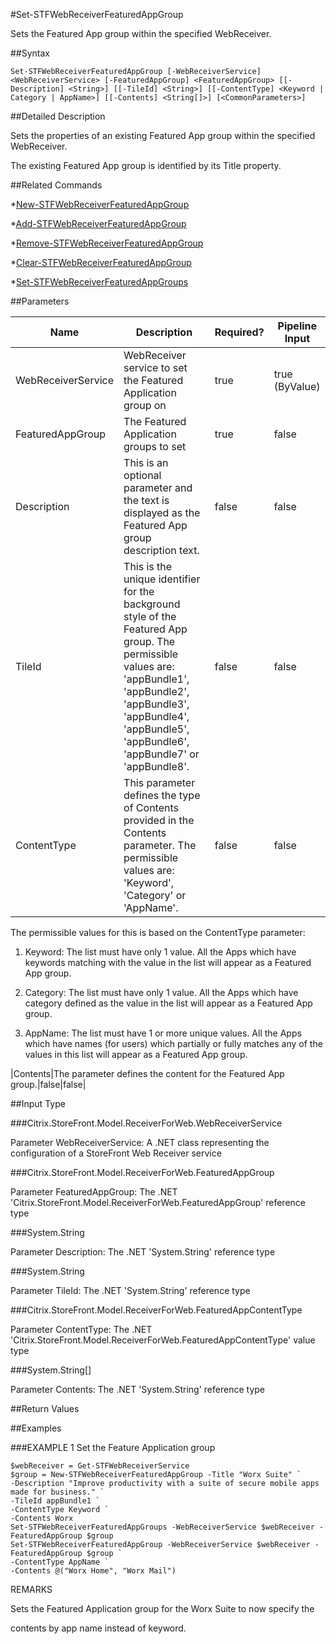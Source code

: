#Set-STFWebReceiverFeaturedAppGroup
Sets the Featured App group within the specified WebReceiver.
##Syntax
```Set-STFWebReceiverFeaturedAppGroup [-WebReceiverService] <WebReceiverService> [-FeaturedAppGroup] <FeaturedAppGroup> [[-Description] <String>] [[-TileId] <String>] [[-ContentType] <Keyword | Category | AppName>] [[-Contents] <String[]>] [<CommonParameters>]
```
##Detailed Description
Sets the properties of an existing Featured App group within the specified WebReceiver.
The existing Featured App group is identified by its Title property.
##Related Commands
*[New-STFWebReceiverFeaturedAppGroup](New-STFWebReceiverFeaturedAppGroup)
*[Add-STFWebReceiverFeaturedAppGroup](Add-STFWebReceiverFeaturedAppGroup)
*[Remove-STFWebReceiverFeaturedAppGroup](Remove-STFWebReceiverFeaturedAppGroup)
*[Clear-STFWebReceiverFeaturedAppGroup](Clear-STFWebReceiverFeaturedAppGroup)
*[Set-STFWebReceiverFeaturedAppGroups](Set-STFWebReceiverFeaturedAppGroups)
##Parameters
|Name|Description|Required?|Pipeline Input||--|--|--|--||WebReceiverService|WebReceiver service to set the Featured Application group on|true|true (ByValue)||FeaturedAppGroup|The Featured Application groups to set|true|false||Description|This is an optional parameter and the text is displayed as the Featured App group description text.|false|false||TileId|This is the unique identifier for the background style of the Featured App group. The permissible values are: 'appBundle1', 'appBundle2', 'appBundle3', 'appBundle4', 'appBundle5', 'appBundle6', 'appBundle7' or 'appBundle8'.|false|false||ContentType|This parameter defines the type of Contents provided in the Contents parameter. The permissible values are: 'Keyword', 'Category' or 'AppName'.|false|false|The permissible values for this is based on the ContentType parameter:
1. Keyword: The list must have only 1 value. All the Apps which have keywords matching with the value in the list will appear as a Featured App group.
2. Category: The list must have only 1 value. All the Apps which have category defined as the value in the list will appear as a Featured App group.
3. AppName: The list must have 1 or more unique values. All the Apps which have names (for users) which partially or fully matches any of the values in this list will appear as a Featured App group.
|Contents|The parameter defines the content for the Featured App group.|false|false|##Input Type
###Citrix.StoreFront.Model.ReceiverForWeb.WebReceiverService
Parameter WebReceiverService: A .NET class representing the configuration of a StoreFront Web Receiver service
###Citrix.StoreFront.Model.ReceiverForWeb.FeaturedAppGroup
Parameter FeaturedAppGroup: The .NET 'Citrix.StoreFront.Model.ReceiverForWeb.FeaturedAppGroup' reference type
###System.String
Parameter Description: The .NET 'System.String' reference type
###System.String
Parameter TileId: The .NET 'System.String' reference type
###Citrix.StoreFront.Model.ReceiverForWeb.FeaturedAppContentType
Parameter ContentType: The .NET 'Citrix.StoreFront.Model.ReceiverForWeb.FeaturedAppContentType' value type
###System.String[]
Parameter Contents: The .NET 'System.String' reference type
##Return Values
##Examples
###EXAMPLE 1 Set the Feature Application group
```$webReceiver = Get-STFWebReceiverService
$group = New-STFWebReceiverFeaturedAppGroup -Title "Worx Suite" `
-Description "Improve productivity with a suite of secure mobile apps made for business." `
-TileId appBundle1 `
-ContentType Keyword `
-Contents Worx
Set-STFWebReceiverFeaturedAppGroups -WebReceiverService $webReceiver -FeaturedAppGroup $group
Set-STFWebReceiverFeaturedAppGroup -WebReceiverService $webReceiver -FeaturedAppGroup $group `
-ContentType AppName `
-Contents @("Worx Home", "Worx Mail")
```
REMARKS
Sets the Featured Application group for the Worx Suite to now specify the
contents by app name instead of keyword.
